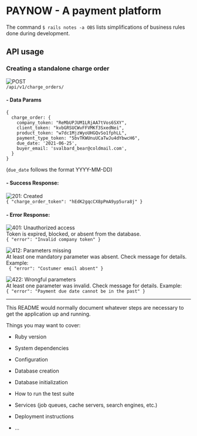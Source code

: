 # PAYNOW - A payment platform

The command `$ rails notes -a OBS` lists simplifications of business rules done during development.

## API usage

### Creating a standalone charge order
![POST](https://img.shields.io/badge/-POST-blue "POST")  
`/api/v1/charge_orders/`

#### - Data Params
```
{
  charge_order: {
    company_token: "ReMbUPJUM1LRjAA7tVos6SXY",
    client_token: "kvbGRSUCWvFFVMKf3SxedNei", 
    product_token: "w7dc1MjzWyoUHGQvSo1fphLL",
    payment_type_token: "5bvTKWUnuUCaTwJu4dYbwcH6",
    due_date: '2021-06-25',
    buyer_email: 'svalbard_bear@coldmail.com',
  }
}
```
(`due_date` follows the format YYYY-MM-DD)
  
#### - Success Response:
![201: Created](https://img.shields.io/badge/Code:%20201-CREATED-green "201: Created")  
`{ "charge_order_token": "hEdK2gqcCX8pPmA9yp5ura8j" } `
  
#### - Error Response:
![401: Unauthorized access](https://img.shields.io/badge/Code:%20401-UNAUTHORIZED%20ACCESS-red "401: Unauthorized access")  
Token is expired, blocked, or absent from the database.  
` { "error": "Invalid company token" } `
  
![412: Parameters missing](https://img.shields.io/badge/Code:%20412-PARAMS%20MISSING-red "412: Parameters missing")  
At least one mandatory parameter was absent. Check message for details. Example:  
` { "error": "Costumer email absent" }`
  
![422: Wrongful parameters](https://img.shields.io/badge/Code:%20422-WRONGFUL%20PARAMS-red "422: Wrongful parameters")  
At least one parameter was invalid. Check message for details. Example:  
` { "error": "Payment due date cannot be in the past" } `
  
--- 
This README would normally document whatever steps are necessary to get the
application up and running.

Things you may want to cover:

* Ruby version

* System dependencies

* Configuration

* Database creation

* Database initialization

* How to run the test suite

* Services (job queues, cache servers, search engines, etc.)

* Deployment instructions

* ...
